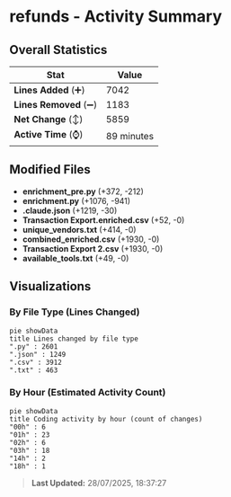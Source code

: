 # refunds - Activity Summary 

## Overall Statistics

| Stat                   | Value                                                             |
| ---------------------- | ----------------------------------------------------------------- |
| **Lines Added** (➕)   | 7042                                          |
| **Lines Removed** (➖) | 1183                                        |
| **Net Change** (↕)    | 5859                |
| **Active Time** (⌚)   | 89 minutes |


## Modified Files
- **enrichment_pre.py** (+372, -212)
- **enrichment.py** (+1076, -941)
- **.claude.json** (+1219, -30)
- **Transaction Export.enriched.csv** (+52, -0)
- **unique_vendors.txt** (+414, -0)
- **combined_enriched.csv** (+1930, -0)
- **Transaction Export 2.csv** (+1930, -0)
- **available_tools.txt** (+49, -0)

## Visualizations

### By File Type (Lines Changed)

```mermaid
pie showData
title Lines changed by file type
".py" : 2601
".json" : 1249
".csv" : 3912
".txt" : 463
```

### By Hour (Estimated Activity Count)

```mermaid
pie showData
title Coding activity by hour (count of changes)
"00h" : 6
"01h" : 23
"02h" : 6
"03h" : 18
"14h" : 2
"18h" : 1
```


> **Last Updated:** 28/07/2025, 18:37:27